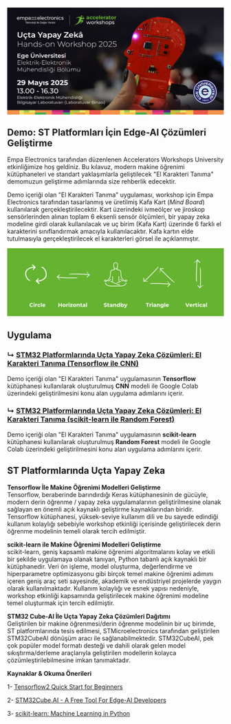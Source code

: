 <p align="center">
    <img src="../Additionals/Empa-Accelerator-Workshops-Template-Banner.jpg" alt="Accelerator Workshops" 
    style="display: block; margin: 0 auto"/>
</p>

## Demo: ST Platformları İçin Edge-AI Çözümleri Geliştirme
Empa Electronics tarafından düzenlenen Accelerators Workshops University etkinliğimize hoş geldiniz. Bu kılavuz, modern makine öğrenimi kütüphaneleri ve standart yaklaşımlarla geliştilecek "El Karakteri Tanıma" demomuzun geliştirme adımlarında size rehberlik edecektir.

Demo içeriği olan "El Karakteri Tanıma" uygulaması,  workshop için Empa Electronics tarafından tasarlanmış ve üretilmiş Kafa Kart (_Mind Board_) kullanılarak gerçekleştirilecektir. Kart üzerindeki ivmeölçer ve jiroskop sensörlerinden alınan toplam 6 eksenli sensör ölçümleri, bir yapay zeka modeline girdi olarak kullanılacak ve uç birim (Kafa Kart) üzerinde 6 farklı el karakterini sınıflandırmak amacıyla kullanılacaktır. Kafa kartın elde tutulmasıyla gerçekleştirilecek el karakterleri görsel ile açıklanmıştır.

<img src="./Additionals/Hand-Characters.png" alt="Accelerator Workshops" width="800"/> 

## Uygulama
### ↳ [STM32 Platformlarında Uçta Yapay Zeka Çözümleri: El Karakteri Tanıma (Tensorflow ile CNN)](https://colab.research.google.com/drive/1hXrLQyYdJ7H2DgL7fW6nQtDmb_dmDuge)
Demo içeriği olan "El Karakteri Tanıma" uygulamasının **Tensorflow** kütüphanesi kullanılarak oluşturulmuş **CNN** modeli ile Google Colab üzerindeki geliştirilmesini konu alan uygulama adımlarını içerir.
### ↳ [STM32 Platformlarında Uçta Yapay Zeka Çözümleri: El Karakteri Tanıma (scikit-learn ile Random Forest)](https://colab.research.google.com/drive/1bbg1bfcpoIIn0kcI18elS_EtdG5Iee-f)
Demo içeriği olan "El Karakteri Tanıma" uygulamasının **scikit-learn** kütüphanesi kullanılarak oluşturulmuş **Random Forest** modeli ile Google Colab üzerindeki geliştirilmesini konu alan uygulama adımlarını içerir.

## ST Platformlarında Uçta Yapay Zeka

**Tensorflow İle Makine Öğrenimi Modelleri Geliştirme**  
Tensorflow, beraberinde barındırdığı Keras kütüphanesinin de gücüyle, modern derin öğrenme / yapay zeka uygulamalarının geliştirilmesine olanak sağlayan en önemli açık kaynaklı geliştirme kaynaklarından biridir. Tensorflow kütüphanesi, yüksek-seviye kullanım dili ve bu sayede edindiği kullanım kolaylığı sebebiyle workshop etkinliği içerisinde geliştirilecek derin öğrenme modelinin temeli olarak tercih edilmiştir.

**scikit-learn ile Makine Öğrenimi Modelleri Geliştirme**  
scikit-learn, geniş kapsamlı makine öğrenimi algoritmalarını kolay ve etkili bir şekilde uygulamaya olanak tanıyan, Python tabanlı açık kaynaklı bir kütüphanedir. Veri ön işleme, model oluşturma, değerlendirme ve hiperparametre optimizasyonu gibi birçok temel makine öğrenimi adımını içeren geniş araç seti sayesinde, akademik ve endüstriyel projelerde yaygın olarak kullanılmaktadır. Kullanım kolaylığı ve esnek yapısı nedeniyle, workshop etkinliği kapsamında geliştirilecek makine öğrenimi modeline temel oluşturmak için tercih edilmiştir.

**STM32 Cube-AI İle Uçta Yapay Zeka Çözümleri Dağıtımı**  
Geliştirilen bir makine öğrenmesi/derin öğrenme modelinin bir uç birimde, ST platformlarında tesis edilmesi, STMicroelectronics tarafından geliştirilen STM32CubeAI dönüşüm aracı ile sağlanabilmektedir. STM32CubeAI, pek çok popüler model formatı desteği ve dahili olarak gelen model sıkıştırma/derleme araçlarıyla geliştirilen modellerin kolayca çözümleştirilebilmesine imkan tanımaktadır.

**Kaynaklar & Okuma Önerileri** 

1- [Tensorflow2 Quick Start for Beginners](https://www.tensorflow.org/tutorials/quickstart/beginner)

2- [STM32Cube.AI - A Free Tool For Edge-AI Developers](https://stm32ai.st.com/stm32-cube-ai/)

3- [scikit-learn: Machine Learning in Python](https://scikit-learn.org/stable/)